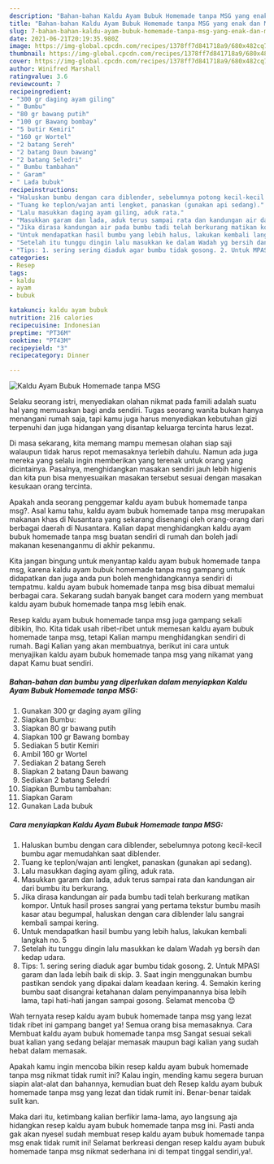 ```yaml
---
description: "Bahan-bahan Kaldu Ayam Bubuk Homemade tanpa MSG yang enak dan Mudah Dibuat"
title: "Bahan-bahan Kaldu Ayam Bubuk Homemade tanpa MSG yang enak dan Mudah Dibuat"
slug: 7-bahan-bahan-kaldu-ayam-bubuk-homemade-tanpa-msg-yang-enak-dan-mudah-dibuat
date: 2021-06-21T20:19:35.980Z
image: https://img-global.cpcdn.com/recipes/1378ff7d841718a9/680x482cq70/kaldu-ayam-bubuk-homemade-tanpa-msg-foto-resep-utama.jpg
thumbnail: https://img-global.cpcdn.com/recipes/1378ff7d841718a9/680x482cq70/kaldu-ayam-bubuk-homemade-tanpa-msg-foto-resep-utama.jpg
cover: https://img-global.cpcdn.com/recipes/1378ff7d841718a9/680x482cq70/kaldu-ayam-bubuk-homemade-tanpa-msg-foto-resep-utama.jpg
author: Winifred Marshall
ratingvalue: 3.6
reviewcount: 7
recipeingredient:
- "300 gr daging ayam giling"
- " Bumbu"
- "80 gr bawang putih"
- "100 gr Bawang bombay"
- "5 butir Kemiri"
- "160 gr Wortel"
- "2 batang Sereh"
- "2 batang Daun bawang"
- "2 batang Seledri"
- " Bumbu tambahan"
- " Garam"
- " Lada bubuk"
recipeinstructions:
- "Haluskan bumbu dengan cara diblender, sebelumnya potong kecil-kecil bumbu agar memudahkan saat diblender."
- "Tuang ke teplon/wajan anti lengket, panaskan (gunakan api sedang)."
- "Lalu masukkan daging ayam giling, aduk rata."
- "Masukkan garam dan lada, aduk terus sampai rata dan kandungan air dari bumbu itu berkurang."
- "Jika dirasa kandungan air pada bumbu tadi telah berkurang matikan kompor. Untuk hasil proses sangrai yang pertama tekstur bumbu masih kasar atau begumpal, haluskan dengan cara diblender lalu sangrai kembali sampai kering."
- "Untuk mendapatkan hasil bumbu yang lebih halus, lakukan kembali langkah no. 5"
- "Setelah itu tunggu dingin lalu masukkan ke dalam Wadah yg bersih dan kedap udara."
- "Tips: 1. sering sering diaduk agar bumbu tidak gosong. 2. Untuk MPASI garam dan lada lebih baik di skip. 3. Saat ingin menggunakan bumbu pastikan sendok yang dipakai dalam keadaan kering. 4. Semakin kering bumbu saat disangrai ketahanan dalam penyimpanannya bisa lebih lama, tapi hati-hati jangan sampai gosong. Selamat mencoba 😊"
categories:
- Resep
tags:
- kaldu
- ayam
- bubuk

katakunci: kaldu ayam bubuk 
nutrition: 216 calories
recipecuisine: Indonesian
preptime: "PT36M"
cooktime: "PT43M"
recipeyield: "3"
recipecategory: Dinner

---
```



![Kaldu Ayam Bubuk Homemade tanpa MSG](https://img-global.cpcdn.com/recipes/1378ff7d841718a9/680x482cq70/kaldu-ayam-bubuk-homemade-tanpa-msg-foto-resep-utama.jpg)

Selaku seorang istri, menyediakan olahan nikmat pada famili adalah suatu hal yang memuaskan bagi anda sendiri. Tugas seorang  wanita bukan hanya menangani rumah saja, tapi kamu juga harus menyediakan kebutuhan gizi terpenuhi dan juga hidangan yang disantap keluarga tercinta harus lezat.

Di masa  sekarang, kita memang mampu memesan olahan siap saji walaupun tidak harus repot memasaknya terlebih dahulu. Namun ada juga mereka yang selalu ingin memberikan yang terenak untuk orang yang dicintainya. Pasalnya, menghidangkan masakan sendiri jauh lebih higienis dan kita pun bisa menyesuaikan masakan tersebut sesuai dengan masakan kesukaan orang tercinta. 



Apakah anda seorang penggemar kaldu ayam bubuk homemade tanpa msg?. Asal kamu tahu, kaldu ayam bubuk homemade tanpa msg merupakan makanan khas di Nusantara yang sekarang disenangi oleh orang-orang dari berbagai daerah di Nusantara. Kalian dapat menghidangkan kaldu ayam bubuk homemade tanpa msg buatan sendiri di rumah dan boleh jadi makanan kesenanganmu di akhir pekanmu.

Kita jangan bingung untuk menyantap kaldu ayam bubuk homemade tanpa msg, karena kaldu ayam bubuk homemade tanpa msg gampang untuk didapatkan dan juga anda pun boleh menghidangkannya sendiri di tempatmu. kaldu ayam bubuk homemade tanpa msg bisa dibuat memalui berbagai cara. Sekarang sudah banyak banget cara modern yang membuat kaldu ayam bubuk homemade tanpa msg lebih enak.

Resep kaldu ayam bubuk homemade tanpa msg juga gampang sekali dibikin, lho. Kita tidak usah ribet-ribet untuk memesan kaldu ayam bubuk homemade tanpa msg, tetapi Kalian mampu menghidangkan sendiri di rumah. Bagi Kalian yang akan membuatnya, berikut ini cara untuk menyajikan kaldu ayam bubuk homemade tanpa msg yang nikamat yang dapat Kamu buat sendiri.

<!--inarticleads1-->

##### Bahan-bahan dan bumbu yang diperlukan dalam menyiapkan Kaldu Ayam Bubuk Homemade tanpa MSG:

1. Gunakan 300 gr daging ayam giling
1. Siapkan  Bumbu:
1. Siapkan 80 gr bawang putih
1. Siapkan 100 gr Bawang bombay
1. Sediakan 5 butir Kemiri
1. Ambil 160 gr Wortel
1. Sediakan 2 batang Sereh
1. Siapkan 2 batang Daun bawang
1. Sediakan 2 batang Seledri
1. Siapkan  Bumbu tambahan:
1. Siapkan  Garam
1. Gunakan  Lada bubuk




<!--inarticleads2-->

##### Cara menyiapkan Kaldu Ayam Bubuk Homemade tanpa MSG:

1. Haluskan bumbu dengan cara diblender, sebelumnya potong kecil-kecil bumbu agar memudahkan saat diblender.
1. Tuang ke teplon/wajan anti lengket, panaskan (gunakan api sedang).
1. Lalu masukkan daging ayam giling, aduk rata.
1. Masukkan garam dan lada, aduk terus sampai rata dan kandungan air dari bumbu itu berkurang.
1. Jika dirasa kandungan air pada bumbu tadi telah berkurang matikan kompor. Untuk hasil proses sangrai yang pertama tekstur bumbu masih kasar atau begumpal, haluskan dengan cara diblender lalu sangrai kembali sampai kering.
1. Untuk mendapatkan hasil bumbu yang lebih halus, lakukan kembali langkah no. 5
1. Setelah itu tunggu dingin lalu masukkan ke dalam Wadah yg bersih dan kedap udara.
1. Tips: 1. sering sering diaduk agar bumbu tidak gosong. 2. Untuk MPASI garam dan lada lebih baik di skip. 3. Saat ingin menggunakan bumbu pastikan sendok yang dipakai dalam keadaan kering. 4. Semakin kering bumbu saat disangrai ketahanan dalam penyimpanannya bisa lebih lama, tapi hati-hati jangan sampai gosong. Selamat mencoba 😊




Wah ternyata resep kaldu ayam bubuk homemade tanpa msg yang lezat tidak ribet ini gampang banget ya! Semua orang bisa memasaknya. Cara Membuat kaldu ayam bubuk homemade tanpa msg Sangat sesuai sekali buat kalian yang sedang belajar memasak maupun bagi kalian yang sudah hebat dalam memasak.

Apakah kamu ingin mencoba bikin resep kaldu ayam bubuk homemade tanpa msg nikmat tidak rumit ini? Kalau ingin, mending kamu segera buruan siapin alat-alat dan bahannya, kemudian buat deh Resep kaldu ayam bubuk homemade tanpa msg yang lezat dan tidak rumit ini. Benar-benar taidak sulit kan. 

Maka dari itu, ketimbang kalian berfikir lama-lama, ayo langsung aja hidangkan resep kaldu ayam bubuk homemade tanpa msg ini. Pasti anda gak akan nyesel sudah membuat resep kaldu ayam bubuk homemade tanpa msg enak tidak rumit ini! Selamat berkreasi dengan resep kaldu ayam bubuk homemade tanpa msg nikmat sederhana ini di tempat tinggal sendiri,ya!.

